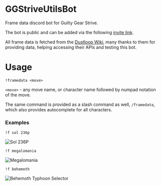 # GGStriveUtilsBot
Frame data discord bot for Guilty Gear Strive.

The bot is public and can be added via the following [invite link](https://discord.com/api/oauth2/authorize?client_id=861273965666238485&permissions=2147862592&scope=bot%20applications.commands).

All frame data is fetched from the [Dustloop Wiki](https://www.dustloop.com/wiki/index.php?title=Main_Page), many thanks to them for providing data, helping accessing their APIs and testing this bot.

# Usage

`!framedata <move>`

`<move>` - any move name, or character name followed by numpad notation of the move.

The same command is provided as a slash command as well, `/framedata`, which also provides autocomplete for all characters.
### Examples
`!f sol 236p`

![Sol 236P](https://i.imgur.com/w58JuQk.png)

`!f megalomania`

![Megalomania](https://i.imgur.com/UCJxAPV.png)

`!f behemoth`

![Behemoth Typhoon Selector](https://i.imgur.com/HrvrTSa.png)
